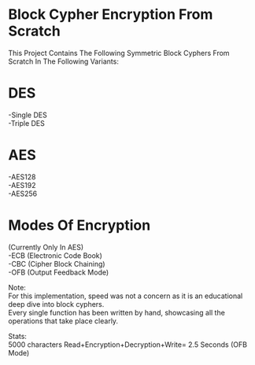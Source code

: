 # Block Cypher Encryption From Scratch

This Project Contains The Following Symmetric Block Cyphers From Scratch In The Following Variants:

# DES
-Single DES</br>
-Triple DES

# AES
-AES128</br>
-AES192</br>
-AES256</br>

# Modes Of Encryption
(Currently Only In AES)</br>
-ECB (Electronic Code Book)</br>
-CBC (Cipher Block Chaining)</br>
-OFB (Output Feedback Mode)</br>

Note:</br>
For this implementation, speed was not a concern as it is an educational deep dive into block cyphers.</br>
Every single function has been written by hand, showcasing all the operations that take place clearly.</br>

Stats:</br>
5000 characters Read+Encryption+Decryption+Write= 2.5 Seconds (OFB Mode)
